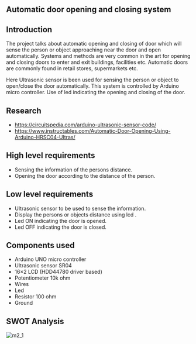 ## Automatic door opening and closing system

## Introduction
The project talks about automatic opening and closing of door which will sense the person or object approaching near the door and open automatically. Systems and methods are very common in the art for opening and closing doors to enter and exit buildings, facilities etc. Automatic doors are commonly found in retail stores, supermarkets etc.

Here Ultrasonic sensor is been used for sensing the person or object to open/close the door automatically. This system is controlled by Arduino micro controller. Use of led indicating the opening and closing of the door.

## Research
- https://circuitspedia.com/arduino-ultrasonic-sensor-code/
- https://www.instructables.com/Automatic-Door-Opening-Using-Arduino-HRSC04-Ultras/

## High level requirements
- Sensing the information of the persons distance.
- Opening the door according to the distance of the person.

## Low level requirements
- Ultrasonic sensor to be used to sense the information.
- Display the persons or objects distance using lcd .
- Led ON indicating the door is opened.
- Led OFF indicating the door is closed.

## Components used
- Arduino UNO micro controller
- Ultrasonic sensor SR04
- 16×2 LCD (HDD44780 driver based)
- Potentiometer 10k ohm
- Wires
- Led
- Resistor 100 ohm
- Ground

## SWOT Analysis
![m2_1](https://user-images.githubusercontent.com/46985114/156924726-90295d7a-f169-45f6-a52a-0c8c29894f73.PNG)

